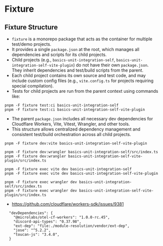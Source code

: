 # Fixture

## Fixture Structure

- `fixture` is a monorepo package that acts as the container for multiple test/demo projects.
- It provides a single `package.json` at the root, which manages all dependencies and scripts for its child projects.
- Child projects (e.g., `basics-unit-integration-self`, `basics-unit-integration-self-vite-plugin`) do not have their own `package.json`. They inherit dependencies and test/build scripts from the parent.
- Each child project contains its own source and test code, and may include custom config files (e.g., `vite.config.ts` for projects requiring special compilation).
- Tests for child projects are run from the parent context using commands like:

```
pnpm -F fixture test:ci basics-unit-integration-self
pnpm -F fixture test:ci basics-unit-integration-self-vite-plugin
```

- The parent `package.json` includes all necessary dev dependencies for Cloudflare Workers, Vite, Vitest, Wrangler, and other tools.
- This structure allows centralized dependency management and consistent test/build orchestration across all child projects.

```
pnpm -F fixture dev:vite basics-unit-integration-self-vite-plugin

pnpm -F fixture dev:wrangler basics-unit-integration-self/src/index.ts
pnpm -F fixture dev:wrangler basics-unit-integration-self-vite-plugin/src/index.ts

pnpm -F fixture exec vite dev basics-unit-integration-self
pnpm -F fixture exec vite dev basics-unit-integration-self-vite-plugin

pnpm -F fixture exec wrangler dev basics-unit-integration-self/src/index.ts
pnpm -F fixture exec wrangler dev basics-unit-integration-self-vite-plugin/src/index.ts

```

- https://github.com/cloudflare/workers-sdk/issues/9381

```
  "devDependencies": {
    "@microlabs/otel-cf-workers": "1.0.0-rc.45",
    "discord-api-types": "0.37.98",
    "ext-dep": "file:./module-resolution/vendor/ext-dep",
    "jose": "^5.2.2",
    "toucan-js": "3.4.0",
  }

```
